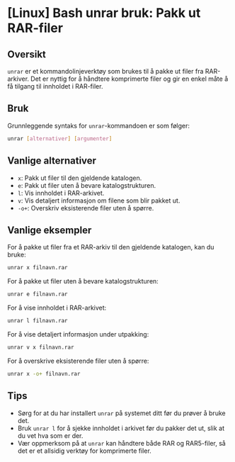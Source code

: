 # [Linux] Bash unrar bruk: Pakk ut RAR-filer

## Oversikt
`unrar` er et kommandolinjeverktøy som brukes til å pakke ut filer fra RAR-arkiver. Det er nyttig for å håndtere komprimerte filer og gir en enkel måte å få tilgang til innholdet i RAR-filer.

## Bruk
Grunnleggende syntaks for `unrar`-kommandoen er som følger:

```bash
unrar [alternativer] [argumenter]
```

## Vanlige alternativer
- `x`: Pakk ut filer til den gjeldende katalogen.
- `e`: Pakk ut filer uten å bevare katalogstrukturen.
- `l`: Vis innholdet i RAR-arkivet.
- `v`: Vis detaljert informasjon om filene som blir pakket ut.
- `-o+`: Overskriv eksisterende filer uten å spørre.

## Vanlige eksempler

For å pakke ut filer fra et RAR-arkiv til den gjeldende katalogen, kan du bruke:

```bash
unrar x filnavn.rar
```

For å pakke ut filer uten å bevare katalogstrukturen:

```bash
unrar e filnavn.rar
```

For å vise innholdet i RAR-arkivet:

```bash
unrar l filnavn.rar
```

For å vise detaljert informasjon under utpakking:

```bash
unrar v x filnavn.rar
```

For å overskrive eksisterende filer uten å spørre:

```bash
unrar x -o+ filnavn.rar
```

## Tips
- Sørg for at du har installert `unrar` på systemet ditt før du prøver å bruke det.
- Bruk `unrar l` for å sjekke innholdet i arkivet før du pakker det ut, slik at du vet hva som er der.
- Vær oppmerksom på at `unrar` kan håndtere både RAR og RAR5-filer, så det er et allsidig verktøy for komprimerte filer.